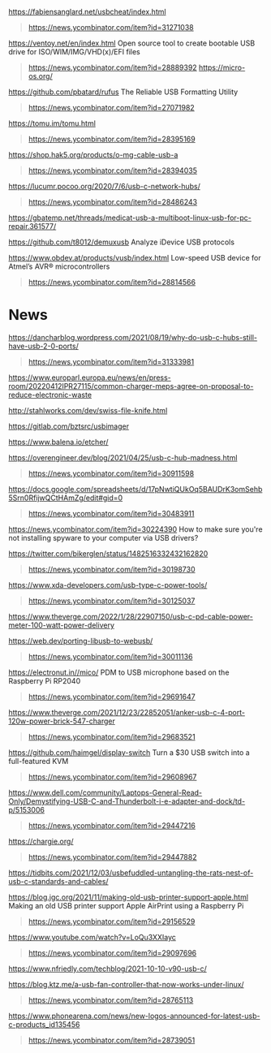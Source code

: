 https://fabiensanglard.net/usbcheat/index.html
> https://news.ycombinator.com/item?id=31271038

https://ventoy.net/en/index.html Open source tool to create bootable USB drive for ISO/WIM/IMG/VHD(x)/EFI files
> https://news.ycombinator.com/item?id=28889392
> https://micro-os.org/

https://github.com/pbatard/rufus The Reliable USB Formatting Utility
> https://news.ycombinator.com/item?id=27071982

https://tomu.im/tomu.html
> https://news.ycombinator.com/item?id=28395169

https://shop.hak5.org/products/o-mg-cable-usb-a
> https://news.ycombinator.com/item?id=28394035

https://lucumr.pocoo.org/2020/7/6/usb-c-network-hubs/
> https://news.ycombinator.com/item?id=28486243

https://gbatemp.net/threads/medicat-usb-a-multiboot-linux-usb-for-pc-repair.361577/

https://github.com/t8012/demuxusb Analyze iDevice USB protocols

https://www.obdev.at/products/vusb/index.html Low-speed USB device for Atmel’s AVR® microcontrollers
> https://news.ycombinator.com/item?id=28814566

# News
https://dancharblog.wordpress.com/2021/08/19/why-do-usb-c-hubs-still-have-usb-2-0-ports/
> https://news.ycombinator.com/item?id=31333981

https://www.europarl.europa.eu/news/en/press-room/20220412IPR27115/common-charger-meps-agree-on-proposal-to-reduce-electronic-waste

http://stahlworks.com/dev/swiss-file-knife.html

https://gitlab.com/bztsrc/usbimager

https://www.balena.io/etcher/

https://overengineer.dev/blog/2021/04/25/usb-c-hub-madness.html
> https://news.ycombinator.com/item?id=30911598

https://docs.google.com/spreadsheets/d/17pNwtiQUkOq5BAUDrK3omSehb5Srn0RfijwQCtHAmZg/edit#gid=0
> https://news.ycombinator.com/item?id=30483911

https://news.ycombinator.com/item?id=30224390 How to make sure you're not installing spyware to your computer via USB drivers?

https://twitter.com/bikerglen/status/1482516332432162820
> https://news.ycombinator.com/item?id=30198730

https://www.xda-developers.com/usb-type-c-power-tools/
> https://news.ycombinator.com/item?id=30125037

https://www.theverge.com/2022/1/28/22907150/usb-c-pd-cable-power-meter-100-watt-power-delivery

https://web.dev/porting-libusb-to-webusb/
> https://news.ycombinator.com/item?id=30011136

https://electronut.in//mico/ PDM to USB microphone based on the Raspberry Pi RP2040
> https://news.ycombinator.com/item?id=29691647

https://www.theverge.com/2021/12/23/22852051/anker-usb-c-4-port-120w-power-brick-547-charger
> https://news.ycombinator.com/item?id=29683521

https://github.com/haimgel/display-switch Turn a $30 USB switch into a full-featured KVM
> https://news.ycombinator.com/item?id=29608967

https://www.dell.com/community/Laptops-General-Read-Only/Demystifying-USB-C-and-Thunderbolt-i-e-adapter-and-dock/td-p/5153006
> https://news.ycombinator.com/item?id=29447216

https://chargie.org/
> https://news.ycombinator.com/item?id=29447882

https://tidbits.com/2021/12/03/usbefuddled-untangling-the-rats-nest-of-usb-c-standards-and-cables/

https://blog.jgc.org/2021/11/making-old-usb-printer-support-apple.html Making an old USB printer support Apple AirPrint using a Raspberry Pi
> https://news.ycombinator.com/item?id=29156529

https://www.youtube.com/watch?v=LoQu3XXIayc
> https://news.ycombinator.com/item?id=29097696

https://www.nfriedly.com/techblog/2021-10-10-v90-usb-c/

https://blog.ktz.me/a-usb-fan-controller-that-now-works-under-linux/
> https://news.ycombinator.com/item?id=28765113

https://www.phonearena.com/news/new-logos-announced-for-latest-usb-c-products_id135456
> https://news.ycombinator.com/item?id=28739051